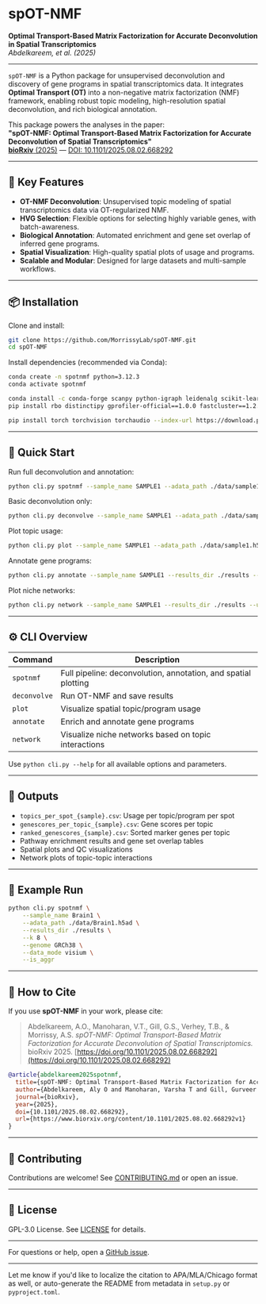 # spOT-NMF

**Optimal Transport-Based Matrix Factorization for Accurate Deconvolution in Spatial Transcriptomics**  
*Abdelkareem, et al. (2025)*

---

`spOT-NMF` is a Python package for unsupervised deconvolution and discovery of gene programs in spatial transcriptomics data. It integrates **Optimal Transport (OT)** into a non-negative matrix factorization (NMF) framework, enabling robust topic modeling, high-resolution spatial deconvolution, and rich biological annotation.

This package powers the analyses in the paper:  
**"spOT-NMF: Optimal Transport-Based Matrix Factorization for Accurate Deconvolution of Spatial Transcriptomics"**  
[**bioRxiv** (2025)](https://www.biorxiv.org/content/10.1101/2025.08.02.668292v1) — [DOI: 10.1101/2025.08.02.668292](https://doi.org/10.1101/2025.08.02.668292)

---

## 🧬 Key Features

- **OT-NMF Deconvolution**: Unsupervised topic modeling of spatial transcriptomics data via OT-regularized NMF.
- **HVG Selection**: Flexible options for selecting highly variable genes, with batch-awareness.
- **Biological Annotation**: Automated enrichment and gene set overlap of inferred gene programs.
- **Spatial Visualization**: High-quality spatial plots of usage and programs.
- **Scalable and Modular**: Designed for large datasets and multi-sample workflows.

---

## 📦 Installation

Clone and install:

```bash
git clone https://github.com/MorrissyLab/spOT-NMF.git
cd spOT-NMF
````

Install dependencies (recommended via Conda):

```bash
conda create -n spotnmf python=3.12.3
conda activate spotnmf

conda install -c conda-forge scanpy python-igraph leidenalg scikit-learn statsmodels pandas pygam scipy=1.12 adjusttext
pip install rbo distinctipy gprofiler-official==1.0.0 fastcluster==1.2.6

pip install torch torchvision torchaudio --index-url https://download.pytorch.org/whl/cu118
```

---

## 🚀 Quick Start

Run full deconvolution and annotation:

```bash
python cli.py spotnmf --sample_name SAMPLE1 --adata_path ./data/sample1.h5ad --results_dir ./results --k 5
```

Basic deconvolution only:

```bash
python cli.py deconvolve --sample_name SAMPLE1 --adata_path ./data/sample1.h5ad --results_dir ./results --k 5
```

Plot topic usage:

```bash
python cli.py plot --sample_name SAMPLE1 --adata_path ./data/sample1.h5ad --results_dir ./results
```

Annotate gene programs:

```bash
python cli.py annotate --sample_name SAMPLE1 --results_dir ./results --genome GRCh38
```

Plot niche networks:

```bash
python cli.py network --sample_name SAMPLE1 --results_dir ./results --usage_threshold 0 --n_bins 1000 --edge_threshold 0.199
```

---

## ⚙️ CLI Overview

| Command      | Description                                                    |
| ------------ | -------------------------------------------------------------- |
| `spotnmf`    | Full pipeline: deconvolution, annotation, and spatial plotting |
| `deconvolve` | Run OT-NMF and save results                                    |
| `plot`       | Visualize spatial topic/program usage                          |
| `annotate`   | Enrich and annotate gene programs                              |
| `network`    | Visualize niche networks based on topic interactions           |

Use `python cli.py --help` for all available options and parameters.

---

## 📁 Outputs

* `topics_per_spot_{sample}.csv`: Usage per topic/program per spot
* `genescores_per_topic_{sample}.csv`: Gene scores per topic
* `ranked_genescores_{sample}.csv`: Sorted marker genes per topic
* Pathway enrichment results and gene set overlap tables
* Spatial plots and QC visualizations
* Network plots of topic-topic interactions

---

## 🔬 Example Run

```bash
python cli.py spotnmf \
    --sample_name Brain1 \
    --adata_path ./data/Brain1.h5ad \
    --results_dir ./results \
    --k 8 \
    --genome GRCh38 \
    --data_mode visium \
    --is_aggr
```

---

## 📖 How to Cite

If you use **spOT-NMF** in your work, please cite:

> Abdelkareem, A.O., Manoharan, V.T., Gill, G.S., Verhey, T.B., & Morrissy, A.S.
> *spOT-NMF: Optimal Transport-Based Matrix Factorization for Accurate Deconvolution of Spatial Transcriptomics.*
> bioRxiv 2025. [https://doi.org/10.1101/2025.08.02.668292](https://doi.org/10.1101/2025.08.02.668292)

```bibtex
@article{abdelkareem2025spotnmf,
  title={spOT-NMF: Optimal Transport-Based Matrix Factorization for Accurate Deconvolution of Spatial Transcriptomics},
  author={Abdelkareem, Aly O and Manoharan, Varsha T and Gill, Gurveer S and Verhey, Theodore B and Morrissy, A Sorana},
  journal={bioRxiv},
  year={2025},
  doi={10.1101/2025.08.02.668292},
  url={https://www.biorxiv.org/content/10.1101/2025.08.02.668292v1}
}
```

---

## 🤝 Contributing

Contributions are welcome! See [CONTRIBUTING.md](./CONTRIBUTING.md) or open an issue.

---

## 📜 License

GPL-3.0 License. See [LICENSE](./LICENSE) for details.

---

For questions or help, open a [GitHub issue](https://github.com/MorrissyLab/spOT-NMF/issues).

---

Let me know if you'd like to localize the citation to APA/MLA/Chicago format as well, or auto-generate the README from metadata in `setup.py` or `pyproject.toml`.
```
